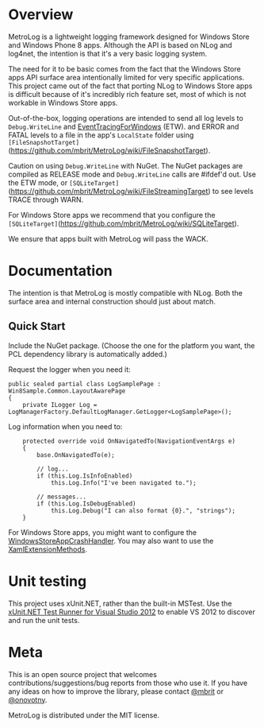 Overview
===
MetroLog is a lightweight logging framework designed for Windows Store and Windows Phone 8 apps. Although the API is based on
NLog and log4net, the intention is that it's a very basic logging system. 

The need for it to be basic comes from the fact that the Windows Store apps API surface area intentionally limited for very specific 
applications. This project came out of the fact that porting NLog to Windows Store apps is difficult because of it's 
incredibly rich feature set, most of which is not workable in Windows Store apps.

Out-of-the-box, logging operations are intended to send all log levels to `Debug.WriteLine` and [EventTracingForWindows](https://github.com/mbrit/MetroLog/wiki/EventTracingForWindows) (ETW).
and ERROR and FATAL levels to a file in the app's `LocalState` folder using `[FileSnapshotTarget]`(https://github.com/mbrit/MetroLog/wiki/FileSnapshotTarget). 

Caution on using `Debug.WriteLine` with NuGet. The NuGet packages are compiled as RELEASE mode and `Debug.WriteLine` calls are #ifdef'd out. Use 
the ETW mode, or `[SQLiteTarget]`(https://github.com/mbrit/MetroLog/wiki/FileStreamingTarget) to see levels TRACE through WARN.

For Windows Store apps we recommend that you configure the `[SQLiteTarget]`(https://github.com/mbrit/MetroLog/wiki/SQLiteTarget).

We ensure that apps built with MetroLog will pass the WACK.

Documentation
===
The intention is that MetroLog is mostly compatible with NLog. Both the surface area and internal construction
should just about match.

Quick Start
---
Include the NuGet package. (Choose the one for the platform you want, the PCL dependency library is automatically added.)

Request the logger when you need it:

    public sealed partial class LogSamplePage : Win8Sample.Common.LayoutAwarePage
    {
        private ILogger Log = LogManagerFactory.DefaultLogManager.GetLogger<LogSamplePage>();

Log information when you need to:

        protected override void OnNavigatedTo(NavigationEventArgs e)
        {
            base.OnNavigatedTo(e);
            
            // log...
            if (this.Log.IsInfoEnabled)
                this.Log.Info("I've been navigated to.");

            // messages...
            if (this.Log.IsDebugEnabled)
                this.Log.Debug("I can also format {0}.", "strings");
        }

For Windows Store apps, you might want to configure the [WindowsStoreAppCrashHandler](https://github.com/mbrit/MetroLog/wiki/WindowsStoreAppCrashHandler). 
You may also want to use the [XamlExtensionMethods](https://github.com/mbrit/MetroLog/wiki/XamlExtensionMethods).		

Unit testing
===
This project uses xUnit.NET, rather than the built-in MSTest. Use the
[xUnit.NET Test Runner for Visual Studio 2012](http://visualstudiogallery.msdn.microsoft.com/463c5987-f82b-46c8-a97e-b1cde42b9099) to
enable VS 2012 to discover and run the unit tests.

Meta
===
This is an open source project that welcomes contributions/suggestions/bug reports from those who use it. 
If you have any ideas on how to improve the library, please contact [@mbrit](https://twitter.com/mbrit) or 
[@onovotny](https://twitter.com/onovotny).

MetroLog is distributed under the MIT license. 
